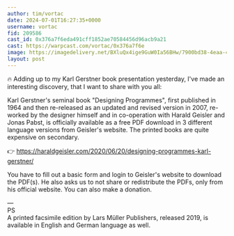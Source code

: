 ```yaml
---
author: tim/vortac
date: 2024-07-01T16:27:35+0000
username: vortac
fid: 209586
cast_id: 0x376a7f6eda491cff1852ae70584456d96acb9a21
cast: https://warpcast.com/vortac/0x376a7f6e
image: https://imagedelivery.net/BXluQx4ige9GuW0Ia56BHw/7900bd38-4eaa-43fb-3d69-33edad2b2200/original
layout: post
---
```

🔥 Adding up to my Karl Gerstner book presentation yesterday, I've made an interesting discovery, that I want to share with you all:  
  
Karl Gerstner's seminal book "Designing Programmes", first published in 1964 and then re-released as an updated and revised version in 2007, re-worked by the designer himself and in co-operation with Harald Geisler and Jonas Pabst, is officially available as a free PDF download in 3 different language versions from Geisler's website. The printed books are quite expensive on secondary.  
  
👉 https://haraldgeisler.com/2020/06/20/designing-programmes-karl-gerstner/  
  
You have to fill out a basic form and login to Geisler's website to download the PDF(s). He also asks us to not share or redistribute the PDFs, only from his official website. You can also make a donation.  
  
––  
PS  
A printed facsimile edition by Lars Müller Publishers, released 2019, is available in English and German language as well.  

<img src='https://imagedelivery.net/BXluQx4ige9GuW0Ia56BHw/7900bd38-4eaa-43fb-3d69-33edad2b2200/original' alt='' referrerpolicy='no-referrer'/>